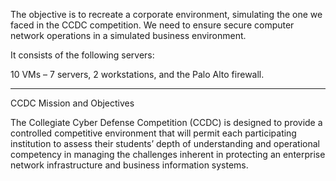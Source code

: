 
The objective is to recreate a corporate environment, simulating the one we faced in the CCDC competition. We need to ensure secure computer network operations in a simulated business environment.

It consists of the following servers:
 

10 VMs – 7 servers, 2 workstations, and the Palo Alto firewall.






____________________________________________________________________________________________________________________________________________
CCDC Mission and Objectives

The Collegiate Cyber Defense Competition (CCDC) is designed to provide a controlled
competitive environment that will permit each participating institution to assess their
students’ depth of understanding and operational competency in managing the
challenges inherent in protecting an enterprise network infrastructure and business
information systems.
